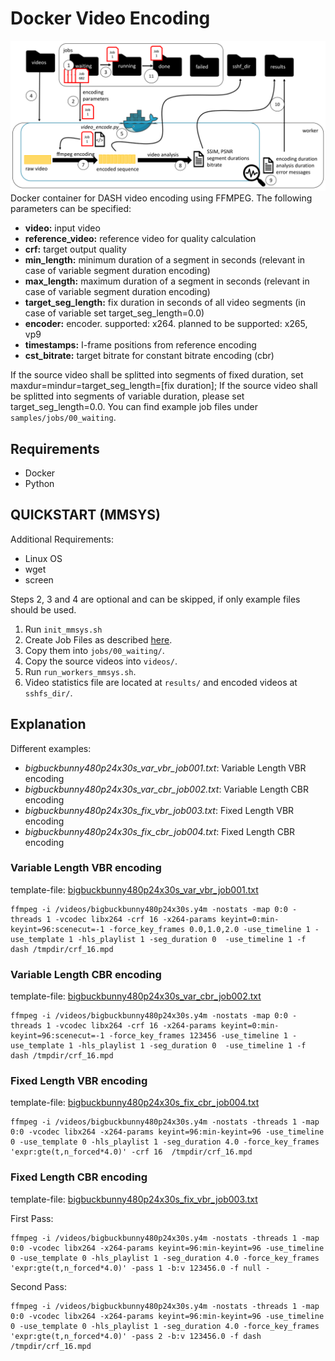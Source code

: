 # Docker Video Encoding

![Docker Video Encoding](images/docker_appendix.png)
Docker container for DASH video encoding using FFMPEG.
The following parameters can be specified:

* **video:** input video
* **reference_video:** reference video for quality calculation
* **crf:** target output quality
* **min_length:** minimum duration of a segment in seconds (relevant in case of variable segment duration encoding)
* **max_length:** maximum duration of a segment in seconds (relevant in case of variable segment duration encoding)
* **target_seg_length:** fix duration in seconds of all video segments (in case of variable set target_seg_length=0.0)
* **encoder:** encoder. supported: x264. planned to be supported: x265, vp9
* **timestamps:** I-frame positions from reference encoding
* **cst_bitrate:** target bitrate for constant bitrate encoding (cbr)

If the source video shall be splitted into segments of fixed duration, set maxdur=mindur=target_seg_length=[fix duration]; If the source video shall be splitted into segments of variable duration, please set target_seg_length=0.0. You can find example job files under `samples/jobs/00_waiting`.


## Requirements

- Docker
- Python

## QUICKSTART (MMSYS)

Additional Requirements:

  * Linux OS
  * wget
  * screen

Steps 2, 3 and 4 are optional and can be skipped, if only example files should be used.

  1. Run `init_mmsys.sh`
  2. Create Job Files as described [here](https://github.com/fg-inet/video-scripts).
  3. Copy them into `jobs/00_waiting/`.
  4. Copy the source videos into `videos/`.
  5. Run `run_workers_mmsys.sh`.
  6. Video statistics file are located at `results/` and encoded videos at `sshfs_dir/`.

## Explanation

Different examples:

* *bigbuckbunny480p24x30s_var_vbr_job001.txt*: Variable Length VBR encoding
* *bigbuckbunny480p24x30s_var_cbr_job002.txt*: Variable Length CBR encoding
* *bigbuckbunny480p24x30s_fix_vbr_job003.txt*: Fixed Length VBR encoding
* *bigbuckbunny480p24x30s_fix_cbr_job004.txt*: Fixed Length CBR encoding

### Variable Length VBR encoding
template-file: [bigbuckbunny480p24x30s_var_vbr_job001.txt](samples/jobs/00_waiting/bigbuckbunny480p24x30s_var_vbr_job001.txt)

    ffmpeg -i /videos/bigbuckbunny480p24x30s.y4m -nostats -map 0:0 -threads 1 -vcodec libx264 -crf 16 -x264-params keyint=0:min-keyint=96:scenecut=-1 -force_key_frames 0.0,1.0,2.0 -use_timeline 1 -use_template 1 -hls_playlist 1 -seg_duration 0  -use_timeline 1 -f dash /tmpdir/crf_16.mpd

### Variable Length CBR encoding
template-file: [bigbuckbunny480p24x30s_var_cbr_job002.txt](samples/jobs/00_waiting/bigbuckbunny480p24x30s_var_cbr_job002.txt)

    ffmpeg -i /videos/bigbuckbunny480p24x30s.y4m -nostats -map 0:0 -threads 1 -vcodec libx264 -crf 16 -x264-params keyint=0:min-keyint=96:scenecut=-1 -force_key_frames 123456 -use_timeline 1 -use_template 1 -hls_playlist 1 -seg_duration 0  -use_timeline 1 -f dash /tmpdir/crf_16.mpd


### Fixed Length VBR encoding
template-file: [bigbuckbunny480p24x30s_fix_cbr_job004.txt](samples/jobs/00_waiting/bigbuckbunny480p24x30s_fix_vbr_job003.txt)

    ffmpeg -i /videos/bigbuckbunny480p24x30s.y4m -nostats -threads 1 -map 0:0 -vcodec libx264 -x264-params keyint=96:min-keyint=96 -use_timeline 0 -use_template 0 -hls_playlist 1 -seg_duration 4.0 -force_key_frames 'expr:gte(t,n_forced*4.0)' -crf 16  /tmpdir/crf_16.mpd


### Fixed Length CBR encoding
template-file: [bigbuckbunny480p24x30s_fix_vbr_job003.txt](samples/jobs/00_waiting/bigbuckbunny480p24x30s_fix_vbr_job003.txt)

First Pass:

    ffmpeg -i /videos/bigbuckbunny480p24x30s.y4m -nostats -threads 1 -map 0:0 -vcodec libx264 -x264-params keyint=96:min-keyint=96 -use_timeline 0 -use_template 0 -hls_playlist 1 -seg_duration 4.0 -force_key_frames 'expr:gte(t,n_forced*4.0)' -pass 1 -b:v 123456.0 -f null -

Second Pass:

    ffmpeg -i /videos/bigbuckbunny480p24x30s.y4m -nostats -threads 1 -map 0:0 -vcodec libx264 -x264-params keyint=96:min-keyint=96 -use_timeline 0 -use_template 0 -hls_playlist 1 -seg_duration 4.0 -force_key_frames 'expr:gte(t,n_forced*4.0)' -pass 2 -b:v 123456.0 -f dash /tmpdir/crf_16.mpd

